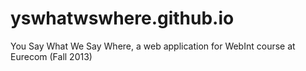 yswhatwswhere.github.io
=======================

You Say What We Say Where, a web application for WebInt course at Eurecom (Fall 2013)
